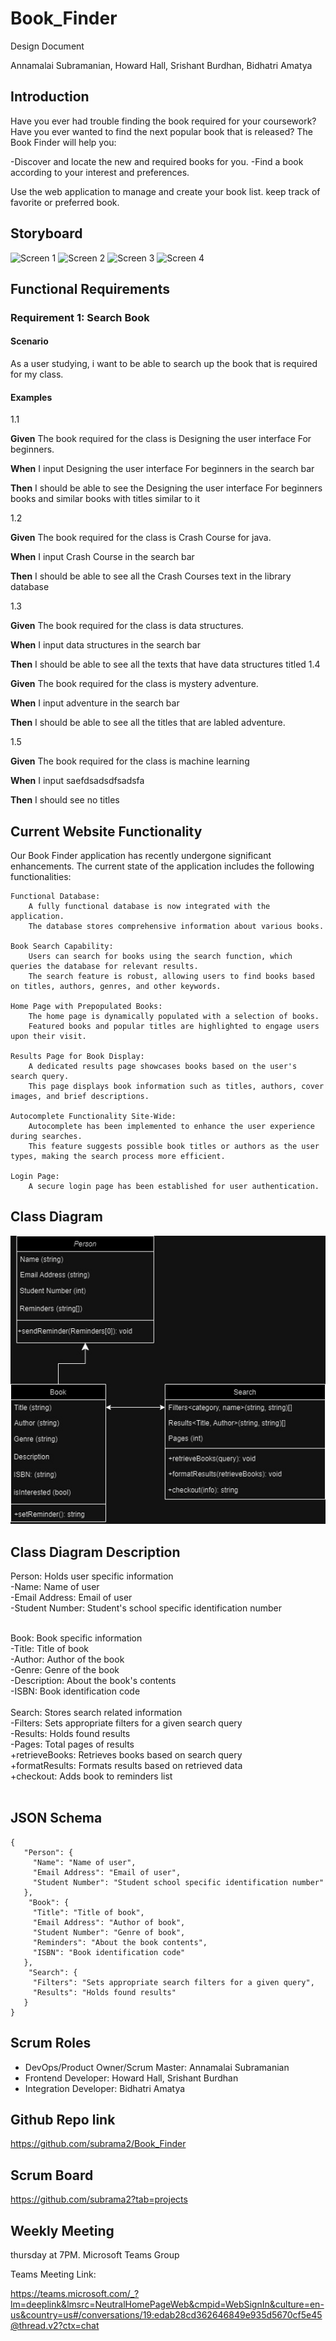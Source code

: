 # Book_Finder
Design Document  
  
Annamalai Subramanian, Howard Hall, Srishant Burdhan, Bidhatri Amatya

## Introduction
Have you ever had trouble finding the book required for your coursework? Have you ever wanted to find the next popular book that is released? The Book Finder will help you:

-Discover and locate the new and required books for you.
-Find a book according to your interest and preferences.

Use the web application to manage and create your book list. keep track of favorite or preferred book.

## Storyboard

![Screen 1](https://github.com/subrama2/Book_Finder/assets/113551683/23365342-9efc-4bc2-822d-d552de59e6d2)
![Screen 2](https://github.com/subrama2/Book_Finder/assets/113551683/68fbff1d-8428-46d5-9e0e-f9ac8ad5f9d2)
![Screen 3](https://github.com/subrama2/Book_Finder/assets/113551683/760a0970-dffd-4cad-bff0-aae2c688f5c1)
![Screen 4](https://github.com/subrama2/Book_Finder/assets/113551683/ed080b01-8b69-49e4-a6f4-fbb8c8fc8d1b)

## Functional Requirements

### Requirement 1: Search Book

#### Scenario
As a user studying, i want to be able to search up the book that is required for my class.

#### Examples

1.1
  
**Given** The book required for the class is Designing the user interface For beginners.

**When** I input Designing the user interface For beginners in the search bar

**Then**  I should be able to see the Designing the user interface For beginners books and similar books with titles similar to it
  
1.2
  
**Given** The book required for the class is Crash Course for java.

**When** I input Crash Course in the search bar

**Then**   I should be able to see all the Crash Courses text in the library database
  
1.3
  
**Given** The book required for the class is data structures.

**When** I input data structures in the search bar

**Then**   I should be able to see all the texts that have data structures titled
1.4
  
**Given** The book required for the class is mystery adventure.

**When** I input adventure in the search bar

**Then**   I should be able to see all the titles that are labled adventure.
 
1.5

**Given** The book required for the class is machine learning

**When** I input saefdsadsdfsadsfa

**Then**   I should see no titles

## Current Website Functionality
Our Book Finder application has recently undergone significant enhancements. The current state of the application includes the following functionalities:

    Functional Database:
        A fully functional database is now integrated with the application.
        The database stores comprehensive information about various books.

    Book Search Capability:
        Users can search for books using the search function, which queries the database for relevant results.
        The search feature is robust, allowing users to find books based on titles, authors, genres, and other keywords.

    Home Page with Prepopulated Books:
        The home page is dynamically populated with a selection of books.
        Featured books and popular titles are highlighted to engage users upon their visit.

    Results Page for Book Display:
        A dedicated results page showcases books based on the user's search query.
        This page displays book information such as titles, authors, cover images, and brief descriptions.

    Autocomplete Functionality Site-Wide:
        Autocomplete has been implemented to enhance the user experience during searches.
        This feature suggests possible book titles or authors as the user types, making the search process more efficient.

    Login Page:
        A secure login page has been established for user authentication.  
## Class Diagram
 ![Class Diagram](https://github.com/subrama2/Book_Finder/blob/main/BookFinder%20Class%20Diagram%20(1).jpg)
 ## Class Diagram Description
Person: Holds user specific information<br />
-Name: Name of user<br />
-Email Address: Email of user<br />
-Student Number: Student's school specific identification number<br />

<br />
Book: Book specific information<br />
-Title: Title of book<br />
-Author: Author of the book<br />
-Genre: Genre of the book<br />
-Description: About the book's contents<br />
-ISBN: Book identification code<br />
<br />
Search: Stores search related information<br />
-Filters: Sets appropriate filters for a given search query<br />
-Results: Holds found results<br />
-Pages: Total pages of results<br />
+retrieveBooks: Retrieves books based on search query<br />
+formatResults: Formats results based on retrieved data<br />
+checkout: Adds book to reminders list<br />
<br />

## JSON Schema
```
{
   "Person": {
     "Name": "Name of user",
     "Email Address": "Email of user",
     "Student Number": "Student school specific identification number"
   },
    "Book": {
     "Title": "Title of book",
     "Email Address": "Author of book",
     "Student Number": "Genre of book",
     "Reminders": "About the book contents",
     "ISBN": "Book identification code"
   },
    "Search": {
     "Filters": "Sets appropriate search filters for a given query",
     "Results": "Holds found results"
   }   
}
```


## Scrum Roles

* DevOps/Product Owner/Scrum Master: Annamalai Subramanian
* Frontend Developer: Howard Hall, Srishant Burdhan
* Integration Developer: Bidhatri Amatya

## Github Repo link

https://github.com/subrama2/Book_Finder

## Scrum Board
https://github.com/subrama2?tab=projects

## Weekly Meeting

thursday at 7PM. Microsoft Teams Group

Teams Meeting Link:

[https://teams.microsoft.com/_?lm=deeplink&lmsrc=NeutralHomePageWeb&cmpid=WebSignIn&culture=en-us&country=us#/conversations/19:edab28cd362646849e935d5670cf5e45@thread.v2?ctx=chat
](https://teams.microsoft.com/_?lm=deeplink&lmsrc=NeutralHomePageWeb&cmpid=WebSignIn&culture=en-us&country=us#/school/conversations/Group%202?threadId=19:c648c66d20844dcdabba684b3c4b365f@thread.tacv2&ctx=channel)



